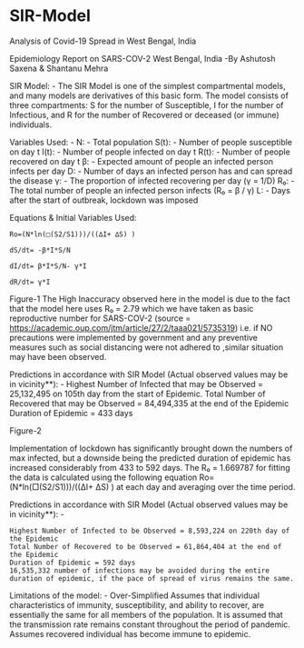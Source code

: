 # SIR-Model
Analysis of Covid-19 Spread in West Bengal, India

Epidemiology Report on SARS-COV-2              West Bengal, India
-By Ashutosh Saxena & Shantanu Mehra

SIR Model: - 
The SIR Model is one of the simplest compartmental models, and many models are derivatives of this basic form. The model consists of three compartments: S for the number of Susceptible, I for the number of Infectious, and R for the number of Recovered or deceased (or immune) individuals.

Variables Used: -
N: -     Total population
S(t): - Number of people susceptible on day t
I(t): -   Number of people infected on day t
R(t): - Number of people recovered on day t
β: -    Expected amount of people an infected person infects per day
D: -     Number of days an infected person has and can spread the disease
γ: -     The proportion of infected recovering per day (γ = 1/D)
R₀: -   The total number of people an infected person infects (R₀ = β / γ)
L: -     Days after the start of outbreak, lockdown was imposed

Equations & Initial Variables Used:

	Ro=(N*ln⁡(□(S2/S1)))/((∆I+ ∆S) )                         

	dS/dt= -β*I*S/N

	dI/dt= β*I*S/N- γ*I

	dR/dt= γ*I
Figure-1
The High Inaccuracy observed here in the model is due to the fact that the model here uses R₀ = 2.79 which we have taken as basic reproductive number for SARS-COV-2 
(source = https://academic.oup.com/jtm/article/27/2/taaa021/5735319) i.e. if NO precautions were implemented by government and any preventive measures such as social distancing were not adhered to ,similar situation may have been observed.

Predictions in accordance with SIR Model (Actual observed values may be in vicinity**): -
	Highest Number of Infected that may be Observed = 25,132,495 on 105th day from the start of Epidemic.
	Total Number of Recovered that may be Observed = 84,494,335 at the end of the Epidemic
	Duration of Epidemic = 433 days
 
Figure-2

Implementation of lockdown has significantly brought down the numbers of max infected, but a downside being the predicted duration of epidemic has increased considerably from 433 to 592 days. 
The R₀ = 1.669787 for fitting the data is calculated using the following equation 
Ro=(N*ln⁡(□(S2/S1)))/((∆I+ ∆S) )   at each day and averaging over the time period.             

Predictions in accordance with SIR Model (Actual observed values may be in vicinity**): -

	Highest Number of Infected to be Observed = 8,593,224 on 220th day of the Epidemic
	Total Number of Recovered to be Observed = 61,864,404 at the end of the Epidemic
	Duration of Epidemic = 592 days
	16,535,332‬ number of infections may be avoided during the entire duration of epidemic, if the pace of spread of virus remains the same. 


Limitations of the model: -
	Over-Simplified
	Assumes that individual characteristics of immunity, susceptibility, and ability to recover, are essentially the same for all members of the population.
	It is assumed that the transmission rate remains constant throughout the period of pandemic.
	Assumes recovered individual has become immune to epidemic.






